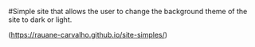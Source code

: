 #Simple site that allows the user to change the background theme of the site to dark or light.

(https://rauane-carvalho.github.io/site-simples/)
